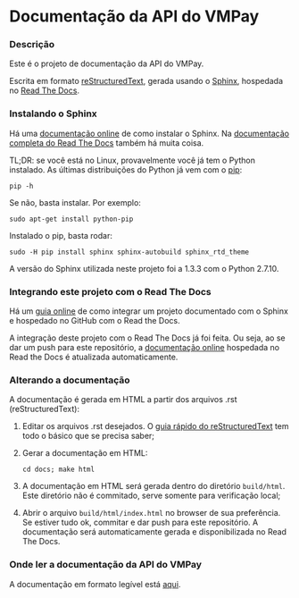# Documentação da API do VMPay

### Descrição

Este é o projeto de documentação da API do VMPay.

Escrita em formato [reStructuredText](http://docutils.sourceforge.net/rst.html),
gerada usando o [Sphinx](http://sphinx-doc.org/),
hospedada no [Read The Docs](https://readthedocs.org/).

### Instalando o Sphinx

Há uma [documentação online](http://www.sphinx-doc.org/en/stable/install.html) de como instalar o Sphinx. Na [documentação completa do Read The Docs](http://docs.readthedocs.org/en/latest/) também há muita coisa.

TL;DR: se você está no Linux, provavelmente você já tem o Python instalado. As últimas distribuições do Python já vem com o [pip](https://pip.pypa.io/en/stable/):

  ```pip -h```

Se não, basta instalar. Por exemplo:

  ```sudo apt-get install python-pip```

Instalado o pip, basta rodar:

  ```sudo -H pip install sphinx sphinx-autobuild sphinx_rtd_theme```

A versão do Sphinx utilizada neste projeto foi a 1.3.3 com o Python 2.7.10.

### Integrando este projeto com o Read The Docs

Há um [guia online](https://read-the-docs.readthedocs.org/en/latest/webhooks.html) de como integrar um projeto documentado com o Sphinx e hospedado no GitHub com o Read the Docs.

A integração deste projeto com o Read The Docs já foi feita. Ou seja, ao se dar um push para este repositório, a [documentação online](http://vmpay-api.readthedocs.org/en/latest/) hospedada no Read the Docs é atualizada automaticamente.

### Alterando a documentação

A documentação é gerada em HTML a partir dos arquivos .rst (reStructuredText):

1. Editar os arquivos .rst desejados. O [guia rápido do reStructuredText](http://sphinx-doc.org/rest.html) tem todo o básico que se precisa saber;

2. Gerar a documentação em HTML:

   ```cd docs; make html```

3. A documentação em HTML será gerada dentro do diretório `build/html`. Este diretório não é commitado, serve somente para verificação local;

4. Abrir o arquivo `build/html/index.html` no browser de sua preferência. Se estiver tudo ok, commitar e dar push para este repositório. A documentação será automaticamente gerada e disponibilizada no Read The Docs.

### Onde ler a documentação da API do VMPay

A documentação em formato legível está [aqui](http://vmpay-api.readthedocs.org/en/latest/).
